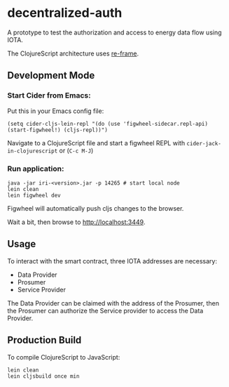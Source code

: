 # decentralized-auth

A prototype to test the authorization and access to energy data flow using IOTA.

The ClojureScript architecture uses [re-frame](https://github.com/Day8/re-frame).


## Development Mode

### Start Cider from Emacs:

Put this in your Emacs config file:

```
(setq cider-cljs-lein-repl "(do (use 'figwheel-sidecar.repl-api) (start-figwheel!) (cljs-repl))")
```

Navigate to a ClojureScript file and start a figwheel REPL with `cider-jack-in-clojurescript` or (`C-c M-J`)

### Run application:

```
java -jar iri-<version>.jar -p 14265 # start local node
lein clean
lein figwheel dev
```

Figwheel will automatically push cljs changes to the browser.

Wait a bit, then browse to [http://localhost:3449](http://localhost:3449).

## Usage

To interact with the smart contract, three IOTA addresses are necessary:

- Data Provider
- Prosumer
- Service Provider

The Data Provider can be claimed with the address of the Prosumer, then the Prosumer can authorize the Service provider to access the Data Provider.

## Production Build

To compile ClojureScript to JavaScript:

```
lein clean
lein cljsbuild once min
```
